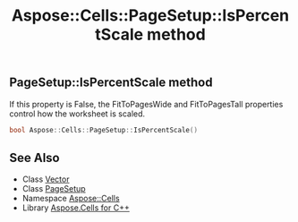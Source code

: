﻿---
title: Aspose::Cells::PageSetup::IsPercentScale method
linktitle: IsPercentScale
second_title: Aspose.Cells for C++ API Reference
description: 'Aspose::Cells::PageSetup::IsPercentScale method. If this property is False, the FitToPagesWide and FitToPagesTall properties control how the worksheet is scaled in C++.'
type: docs
weight: 5500
url: /cpp/aspose.cells/pagesetup/ispercentscale/
---
## PageSetup::IsPercentScale method


If this property is False, the FitToPagesWide and FitToPagesTall properties control how the worksheet is scaled.

```cpp
bool Aspose::Cells::PageSetup::IsPercentScale()
```

## See Also

* Class [Vector](../../vector/)
* Class [PageSetup](../)
* Namespace [Aspose::Cells](../../)
* Library [Aspose.Cells for C++](../../../)
